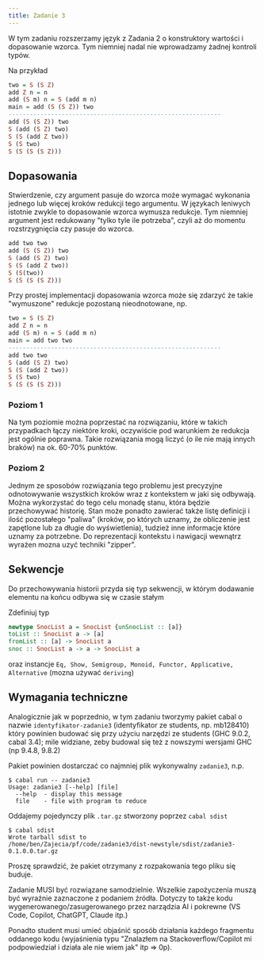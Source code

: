 ```yaml
---
title: Zadanie 3
--- 
```


W tym zadaniu rozszerzamy język z Zadania 2 o konstruktory wartości i dopasowanie wzorca. Tym niemniej nadal nie wprowadzamy żadnej kontroli typów.

Na przykład

``` haskell
two = S (S Z)
add Z n = n
add (S m) n = S (add m n)
main = add (S (S Z)) two
------------------------------------------------------------
add (S (S Z)) two
S (add (S Z) two)
S (S (add Z two))
S (S two)
S (S (S (S Z)))
```

## Dopasowania

Stwierdzenie, czy argument pasuje do wzorca może wymagać wykonania jednego lub więcej kroków redukcji tego argumentu. W językach leniwych istotnie zwykle to dopasowanie wzorca wymusza redukcje. Tym  niemniej argument jest redukowany "tylko tyle ile potrzeba", czyli aż do momentu rozstrzygnięcia czy pasuje do wzorca.


``` haskell
add two two
add (S (S Z)) two
S (add (S Z) two)
S (S (add Z two))
S (S(two))
S (S (S (S Z)))
```

Przy prostej implementacji dopasowania wzorca może się zdarzyć że takie "wymuszone" redukcje pozostaną nieodnotowane, np.

``` haskell
two = S (S Z)
add Z n = n
add (S m) n = S (add m n)
main = add two two
------------------------------------------------------------
add two two
S (add (S Z) two)
S (S (add Z two))
S (S two)
S (S (S (S Z)))
```

### Poziom 1

Na tym poziomie można poprzestać na rozwiązaniu, które w takich przypadkach łączy niektóre kroki, oczywiście pod warunkiem że redukcja jest ogólnie poprawna.
Takie rozwiązania mogą liczyć (o ile nie mają innych braków) na ok. 60-70% punktów.


### Poziom 2

Jednym ze sposobów rozwiązania tego problemu jest precyzyjne odnotowywanie wszystkich kroków wraz z kontekstem w jaki się odbywają. Można wykorzystać do tego celu monadę stanu, która będzie przechowywać historię.
Stan może ponadto zawierać także listę definicji i ilość pozostałego "paliwa" (kroków, po których uznamy, że obliczenie jest zapętlone lub za długie do wyświetlenia), tudzież inne informacje które uznamy za potrzebne.
Do reprezentacji kontekstu i nawigacji wewnątrz wyrażen mozna uzyć techniki "zipper".

## Sekwencje

Do przechowywania historii przyda się typ sekwencji, w którym dodawanie elementu na końcu odbywa się w czasie stałym

Zdefiniuj typ

``` haskell
newtype SnocList a = SnocList {unSnocList :: [a]}
toList :: SnocList a -> [a]
fromList :: [a] -> SnocList a
snoc :: SnocList a -> a -> SnocList a
```

oraz instancje `Eq, Show, Semigroup, Monoid, Functor, Applicative, Alternative` (mozna używać `deriving`)

## Wymagania techniczne

Analogicznie jak w poprzednio, w tym zadaniu tworzymy pakiet cabal o nazwie `identyfikator-zadanie3`
(identyfikator ze students, np. mb128410)
który powinien budować się przy użyciu narzędzi ze students (GHC 9.0.2, cabal 3.4);
mile widziane, zeby budowal się też z nowszymi wersjami GHC (np 9.4.8, 9.8.2)

Pakiet powinien dostarczać co najmniej plik wykonywalny `zadanie3`, n.p.

```
$ cabal run -- zadanie3
Usage: zadanie3 [--help] [file]
  --help  - display this message
  file    - file with program to reduce
```

Oddajemy pojedynczy plik `.tar.gz` stworzony poprzez `cabal sdist`

```
$ cabal sdist
Wrote tarball sdist to
/home/ben/Zajecia/pf/code/zadanie3/dist-newstyle/sdist/zadanie3-0.1.0.0.tar.gz
```

Proszę sprawdzić, że pakiet otrzymany z rozpakowania tego pliku się buduje.

Zadanie MUSI być rozwiązane samodzielnie.
Wszelkie zapożyczenia muszą być wyraźnie zaznaczone z podaniem źródła.
Dotyczy to także kodu wygenerowanego/zasugerowanego przez narządzia AI i pokrewne
(VS Code, Copilot, ChatGPT, Claude itp.)

Ponadto student musi umieć objaśnić sposób działania każdego fragmentu oddanego kodu
(wyjaśnienia typu "Znalazłem na Stackoverflow/Copilot mi podpowiedział i działa ale nie wiem jak" itp => 0p).
